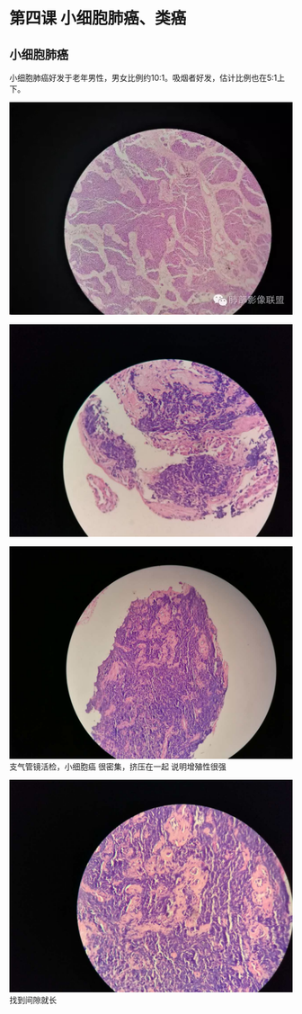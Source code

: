 # 第四课 小细胞肺癌、类癌
## 小细胞肺癌

小细胞肺癌好发于老年男性，男女比例约10:1。吸烟者好发，估计比例也在5:1上下。

![](./_image/2017-04-03-05-53-21.jpg)

![](./_image/83cf83509978e22173267b43184e3ba.jpg)

![](./_image/7dd151c5df5ffbc953cba4448e05d1a.jpg)
支气管镜活检，小细胞癌
很密集，挤压在一起
说明增殖性很强

![](./_image/833863333cf8fa0e72db6dbc31fb405.jpg)
找到间隙就长